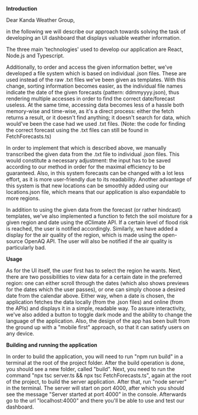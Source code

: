 <b>Introduction</b>

Dear Kanda Weather Group,

in the following we will describe our approach towards solving the task of developing an UI dashboard that displays valuable weather information.

The three main 'technologies' used to develop our application are React, Node.js and Typescript. 

Additionally, to order and access the given information better, we've developed a file system which is based on individual .json files. These are used instead of the raw .txt files we've been given as templates. With this change, sorting information becomes easier, as the individual file names indicate the date of the given forecasts (pattern: ddmmyyyy.json), thus rendering multiple accesses in order to find the correct date/forecast useless. At the same time, accessing data becomes less of a hassle both memory-wise and time-wise, as it's a direct process: either the fetch returns a result, or it doesn't find anything; it doesn't search for data, which would've been the case had we used .txt files.
(Note: the code for finding the correct forecast using the .txt files can still be found in FetchForecasts.ts)

In order to implement that which is described above, we manually transcribed the given data from the .txt file to individual .json files. This would constitute a necessary adjustment: the input has to be saved according to our method in order for the maximal efficiency to be guaranteed. Also, in this system forecasts can be changed with a lot less effort, as it is more user-friendly due to its readability. Another advantage of this system is that new locations can be smoothly added using our locations.json file, which means that our application is also expandable to more regions.

In addition to using the given data from the forecast (or rather hindcast) templates, we've also implemented a function to fetch the soil moisture for a given region and date using the dClimate API. If a certain level of flood risk is reached, the user is notified accordingly. Similarly, we have added a display for the air quality of the region, which is made using the open-source OpenAQ API. The user will also be notified if the air quality is particularly bad. 

<b>Usage</b>

As for the UI itself, the user first has to select the region he wants. Next, there are two possibilities to view data for a certain date in the preferred region: one can either scroll through the dates (which also shows previews for the dates which the user passes), or one can simply choose a desired date from the calendar above. Either way, when a date is chosen, the application fetches the data locally (from the .json files) and online (from the APIs) and displays it in a simple, readable way. To assure interactivity, we've also added a button to toggle dark mode and the ability to change the language of the application. Also, the design of the app has been built from the ground up with a "mobile first" approach, so that it can satisfy users on any device.

<b>Building and running the application</b>

In order to build the application, you will need to run "npm run build" in a terminal at the root of the project folder. After the build operation is done, you should see a new folder, called "build". Next, you need to run the command "npx tsc server.ts && npx tsc FetchForecasts.ts", again at the root of the project, to build the server application. After that, run "node server" in the terminal. The server will start on port 4000, after which you should see the message "Server started at port 4000" in the console. Afterwards go to the url "localhost:4000" and there you'll be able to use and test our dashboard.

